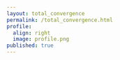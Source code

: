 ```yaml
---
layout: total_convergence
permalink: /total_convergence.html
profile:
  align: right
  image: profile.png
published: true
---
```

